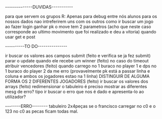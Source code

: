 --------------DUVIDAS-----------

para que servem os grupos R: Apenas para debug entre nós alunos para os nossos dados nao intreferirem uns com os outros 
como ir buscar um jogo ao fazer login
ganhar pk o move tem 2 parametros (acho que neste caso corresponde ao ultimo movimento que foi realizado e deu a vitoria)
quando usar get e post


----------TO DO---------------

ir buscar os valores aos campos submit (feito e verifica se ja fez submit)
parar o update quando ele recebe um winner (feito)
no caso do timeout atribuir vencedores (feito)
quando carrego no 1 buraco no player 1 e dps no 1 buraco do player 2 da me erro (provavelmente pk está a passar linha e coluna e ambos os jogadores estao na 1 linha)
DISTINGUIR DE ALGUMA FORMA OS 2 DIFERENTES JOGADORES (feito)
ir buscar os valores dos arrays (feito)
redimensionar o tabuleiro
é preciso mostrar as diferentes mesg de erro? tipo ir buscar o erro que nos é dado e apresenta-lo ao utilizador?

--------ERRO--------
tabuleiro 2x4peças se o francisco carregar no c0 e o 123 no c0 as pecas ficam todas mal.
